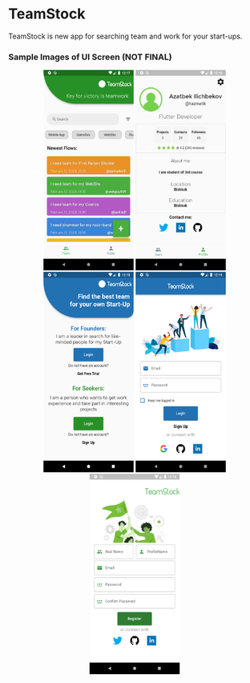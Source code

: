 # TeamStock

TeamStock is new app for searching team and work for your start-ups.

### Sample Images of UI Screen (NOT FINAL)
<p float="left" align="middle">
<img src="templateimages/sc_1.png" width="180" height="400">
<img src="templateimages/sc_2.png" width="180" height="400">
<img src="templateimages/sc_3.png" width="180" height="400">
<img src="templateimages/sc_4.png" width="180" height="400">
<img src="templateimages/sc_5.png" width="180" height="400">
</p>
